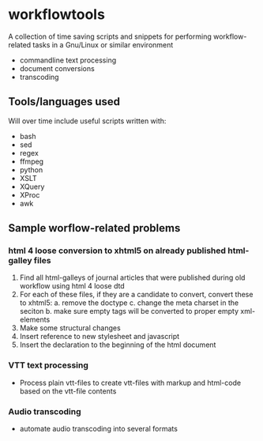 # workflowtools
A collection of time saving scripts and snippets for performing workflow-related tasks in a Gnu/Linux or similar environment
- commandline text processing
- document conversions
- transcoding

## Tools/languages used
Will over time include useful scripts written with:
- bash
- sed
- regex
- ffmpeg
- python
- XSLT
- XQuery
- XProc
- awk

## Sample worflow-related problems

### html 4 loose conversion to xhtml5 on already published html-galley files
1. Find all html-galleys of journal articles that were published during old workflow using html 4 loose dtd
2. For each of these files, if they are a candidate to convert, convert these to xhtml5:
   a. remove the doctype
   c. change the meta charset in the <head> seciton
   b. make sure empty tags will be converted to proper empty xml-elements
3. Make some structural changes
4. Insert reference to new stylesheet and javascript
5. Insert the <!DOCTYPE html> declaration to the beginning of the html document

### VTT text processing
- Process plain vtt-files to create vtt-files with markup and html-code based on the vtt-file contents

### Audio transcoding
- automate audio transcoding into several formats
